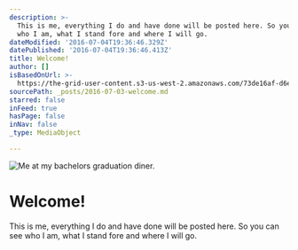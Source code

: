 ```yaml
---
description: >-
  This is me, everything I do and have done will be posted here. So you can see
  who I am, what I stand fore and where I will go.
dateModified: '2016-07-04T19:36:46.329Z'
datePublished: '2016-07-04T19:36:46.413Z'
title: Welcome!
author: []
isBasedOnUrl: >-
  https://the-grid-user-content.s3-us-west-2.amazonaws.com/73de16af-d6ef-49a9-88ed-48e12fb0edaf.tif
sourcePath: _posts/2016-07-03-welcome.md
starred: false
inFeed: true
hasPage: false
inNav: false
_type: MediaObject

---
```

![Me at my bachelors graduation diner.](https://the-grid-user-content.s3-us-west-2.amazonaws.com/2d82f06f-10ac-4919-b27a-32e4bda1110b.jpg)

# Welcome!

This is me, everything I do and have done will be posted here. So you can see who I am, what I stand fore and where I will go.